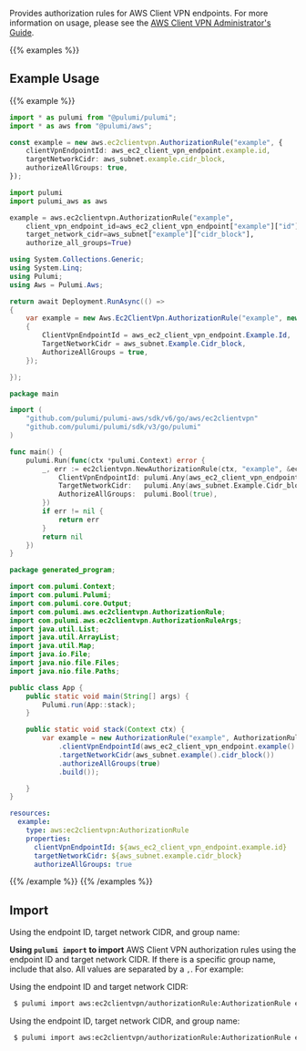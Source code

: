 Provides authorization rules for AWS Client VPN endpoints. For more information on usage, please see the
[AWS Client VPN Administrator's Guide](https://docs.aws.amazon.com/vpn/latest/clientvpn-admin/what-is.html).

{{% examples %}}
## Example Usage
{{% example %}}

```typescript
import * as pulumi from "@pulumi/pulumi";
import * as aws from "@pulumi/aws";

const example = new aws.ec2clientvpn.AuthorizationRule("example", {
    clientVpnEndpointId: aws_ec2_client_vpn_endpoint.example.id,
    targetNetworkCidr: aws_subnet.example.cidr_block,
    authorizeAllGroups: true,
});
```
```python
import pulumi
import pulumi_aws as aws

example = aws.ec2clientvpn.AuthorizationRule("example",
    client_vpn_endpoint_id=aws_ec2_client_vpn_endpoint["example"]["id"],
    target_network_cidr=aws_subnet["example"]["cidr_block"],
    authorize_all_groups=True)
```
```csharp
using System.Collections.Generic;
using System.Linq;
using Pulumi;
using Aws = Pulumi.Aws;

return await Deployment.RunAsync(() => 
{
    var example = new Aws.Ec2ClientVpn.AuthorizationRule("example", new()
    {
        ClientVpnEndpointId = aws_ec2_client_vpn_endpoint.Example.Id,
        TargetNetworkCidr = aws_subnet.Example.Cidr_block,
        AuthorizeAllGroups = true,
    });

});
```
```go
package main

import (
	"github.com/pulumi/pulumi-aws/sdk/v6/go/aws/ec2clientvpn"
	"github.com/pulumi/pulumi/sdk/v3/go/pulumi"
)

func main() {
	pulumi.Run(func(ctx *pulumi.Context) error {
		_, err := ec2clientvpn.NewAuthorizationRule(ctx, "example", &ec2clientvpn.AuthorizationRuleArgs{
			ClientVpnEndpointId: pulumi.Any(aws_ec2_client_vpn_endpoint.Example.Id),
			TargetNetworkCidr:   pulumi.Any(aws_subnet.Example.Cidr_block),
			AuthorizeAllGroups:  pulumi.Bool(true),
		})
		if err != nil {
			return err
		}
		return nil
	})
}
```
```java
package generated_program;

import com.pulumi.Context;
import com.pulumi.Pulumi;
import com.pulumi.core.Output;
import com.pulumi.aws.ec2clientvpn.AuthorizationRule;
import com.pulumi.aws.ec2clientvpn.AuthorizationRuleArgs;
import java.util.List;
import java.util.ArrayList;
import java.util.Map;
import java.io.File;
import java.nio.file.Files;
import java.nio.file.Paths;

public class App {
    public static void main(String[] args) {
        Pulumi.run(App::stack);
    }

    public static void stack(Context ctx) {
        var example = new AuthorizationRule("example", AuthorizationRuleArgs.builder()        
            .clientVpnEndpointId(aws_ec2_client_vpn_endpoint.example().id())
            .targetNetworkCidr(aws_subnet.example().cidr_block())
            .authorizeAllGroups(true)
            .build());

    }
}
```
```yaml
resources:
  example:
    type: aws:ec2clientvpn:AuthorizationRule
    properties:
      clientVpnEndpointId: ${aws_ec2_client_vpn_endpoint.example.id}
      targetNetworkCidr: ${aws_subnet.example.cidr_block}
      authorizeAllGroups: true
```
{{% /example %}}
{{% /examples %}}

## Import

Using the endpoint ID, target network CIDR, and group name:

__Using `pulumi import` to import__ AWS Client VPN authorization rules using the endpoint ID and target network CIDR. If there is a specific group name, include that also. All values are separated by a `,`. For example:

Using the endpoint ID and target network CIDR:

```sh
 $ pulumi import aws:ec2clientvpn/authorizationRule:AuthorizationRule example cvpn-endpoint-0ac3a1abbccddd666,10.1.0.0/24
```
 Using the endpoint ID, target network CIDR, and group name:

```sh
 $ pulumi import aws:ec2clientvpn/authorizationRule:AuthorizationRule example cvpn-endpoint-0ac3a1abbccddd666,10.1.0.0/24,team-a
```
 